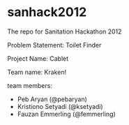 sanhack2012
===========

The repo for Sanitation Hackathon 2012

Problem Statement: Toilet Finder

Project Name: Cablet

Team name: Kraken!

team members:
* Peb Aryan (@pebaryan)
* Kristiono Setyadi (@ksetyadi)
* Fauzan Emmerling (@femmerling)
